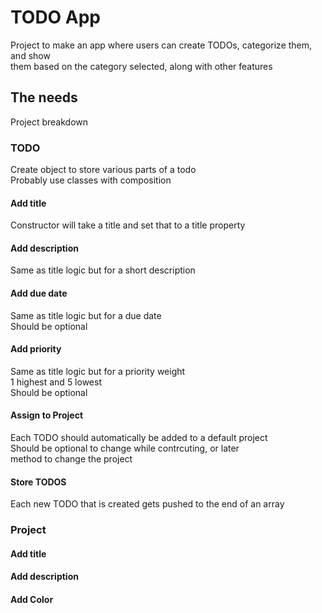 # TODO App

Project to make an app where users can create TODOs, categorize them, and show  
them based on the category selected, along with other features

## The needs

Project breakdown

### TODO

Create object to store various parts of a todo  
Probably use classes with composition

#### Add title

Constructor will take a title and set that to a title property

#### Add description

Same as title logic but for a short description

#### Add due date

Same as title logic but for a due date  
Should be optional

#### Add priority

Same as title logic but for a priority weight  
1 highest and 5 lowest  
Should be optional

#### Assign to Project

Each TODO should automatically be added to a default project  
Should be optional to change while contrcuting, or later  
method to change the project

#### Store TODOS

Each new TODO that is created gets pushed to the end of an array

### Project

#### Add title

#### Add description

#### Add Color
